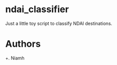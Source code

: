 # ndai_classifier
Just a little toy script to classify NDAI destinations.

# Authors

  +. Niamh
  
